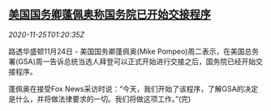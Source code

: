 <!--1606270994000-->
[美国国务卿蓬佩奥称国务院已开始交接程序](https://cn.reuters.com/article/us-pompeo-gsa-biden-1125-idCNKBS28503X)
------

<div><i>2020-11-25T01:20:35Z</i></div><p>路透华盛顿11月24日 - 美国国务卿蓬佩奥(Mike Pompeo)周二表示，在美国总务署(GSA)周一告诉总统当选人拜登可以正式开始进行交接之后，国务院已经开始交接程序。</p><p>蓬佩奥在接受Fox News采访时说：“今天，我们开始了该程序，了解GSA的决定是什么，并将做法律要求的一切。我们将做这项工作。”(完)</p>
